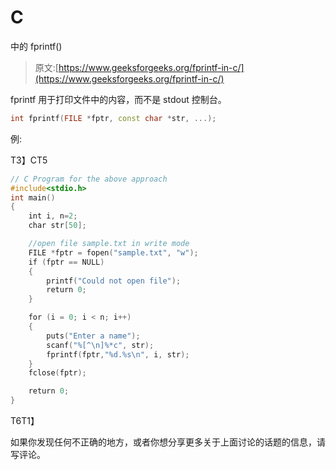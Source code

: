 # C

中的 fprintf()

> 原文:[https://www.geeksforgeeks.org/fprintf-in-c/](https://www.geeksforgeeks.org/fprintf-in-c/)

fprintf 用于打印文件中的内容，而不是 stdout 控制台。

```cpp
int fprintf(FILE *fptr, const char *str, ...);

```

例:

T3】CT5

```cpp
// C Program for the above approach  
#include<stdio.h>
int main()
{
    int i, n=2;
    char str[50];

    //open file sample.txt in write mode
    FILE *fptr = fopen("sample.txt", "w");
    if (fptr == NULL)
    {
        printf("Could not open file");
        return 0;
    }

    for (i = 0; i < n; i++)
    {
        puts("Enter a name");
        scanf("%[^\n]%*c", str);
        fprintf(fptr,"%d.%s\n", i, str);
    }
    fclose(fptr);

    return 0;
}
```

T6T1】

如果你发现任何不正确的地方，或者你想分享更多关于上面讨论的话题的信息，请写评论。